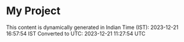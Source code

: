 # My Project

This content is dynamically generated in Indian Time (IST): 2023-12-21 16:57:54 IST
Converted to UTC: 2023-12-21 11:27:54 UTC
